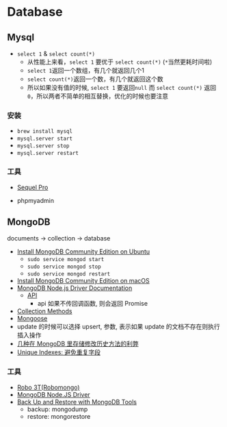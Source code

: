 # Database

## Mysql

* `select 1` & `select count(*)`
  * 从性能上来看，`select 1` 要优于 `select count(*)` (`*`当然更耗时间啦)
  * `select 1`返回一个数组，有几个就返回几个1
  * `select count(*)`返回一个数，有几个就返回这个数
  * 所以如果没有值的时候, `select 1` 要返回`null` 而 `select count(*)` 返回 `0`，所以两者不简单的相互替换，优化的时候也要注意

### 安装

* `brew install mysql`
* `mysql.server start`
* `mysql.server stop`
* `mysql.server restart`

### 工具

* [Sequel Pro](https://www.sequelpro.com/)

* phpmyadmin

## MongoDB

documents -> collection -> database

* [Install MongoDB Community Edition on Ubuntu](https://docs.mongodb.com/tutorials/install-mongodb-on-ubuntu/)
  * `sudo service mongod start`
  * `sudo service mongod stop`
  * `sudo service mongod restart`
* [Install MongoDB Community Edition on macOS](https://docs.mongodb.com/manual/tutorial/install-mongodb-on-os-x/)
* [MongoDB Node.js Driver Documentation](http://mongodb.github.io/node-mongodb-native/3.1/)
  * [API](http://mongodb.github.io/node-mongodb-native/3.1/api/index.html)
    * api 如果不传回调函数, 则会返回 Promise
* [Collection Methods](https://docs.mongodb.com/manual/reference/method/js-collection/)
* [Mongoose](https://github.com/Automattic/mongoose)
* update 的时候可以选择 upsert, 参数, 表示如果 update 的文档不存在则执行插入操作
* [几种在 MongoDB 里存储修改历史方法的利弊](http://www.askasya.com/post/revisitversions/)
* [Unique Indexes: 避免重复字段](https://docs.mongodb.com/manual/core/index-unique/)

### 工具

* [Robo 3T(Robomongo)](https://www.robomongo.org/download)
* [MongoDB Node.JS Driver](https://github.com/mongodb/node-mongodb-native)
* [Back Up and Restore with MongoDB Tools](https://docs.mongodb.com/manual/tutorial/backup-and-restore-tools/)
  * backup: mongodump
  * restore: mongorestore